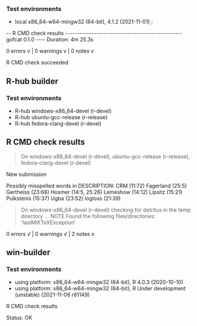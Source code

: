 ### Test environments
* local x86_64-w64-mingw32 (64-bit), 4.1.2 (2021-11-01) ;

-- R CMD check results ------------------------------------------------- gofcat 0.1.0 ----
Duration: 4m 25.3s

0 errors v | 0 warnings v | 0 notes v

R CMD check succeeded


## R-hub builder

### Test environments
- R-hub windows-x86_64-devel (r-devel)
- R-hub ubuntu-gcc-release (r-release)
- R-hub fedora-clang-devel (r-devel)

## R CMD check results
> On windows-x86_64-devel (r-devel), ubuntu-gcc-release (r-release), fedora-clang-devel (r-devel)

  New submission
  
  Possibly misspelled words in DESCRIPTION:
    CRM (11:72)
    Fagerland (25:5)
    Gertheiss (23:68)
    Hosmer (14:5, 25:26)
    Lemeshow (14:12)
    Lipsitz (15:21)
    Pulkstenis (15:37)
    Ugba (23:52)
    logloss (21:39)

> On windows-x86_64-devel (r-devel)
  checking for detritus in the temp directory ... NOTE
  Found the following files/directories:
    'lastMiKTeXException'

0 errors √ | 0 warnings √ | 2 notes x


## win-builder

### Test environments
- using platform: x86_64-w64-mingw32 (64-bit), R 4.0.3 (2020-10-10)
- using platform: x86_64-w64-mingw32 (64-bit), R Under development (unstable) (2021-11-06 r81149)

R CMD check results

Status: OK
